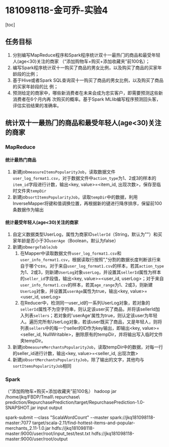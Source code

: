 # 181098118-金可乔-实验4
[toc]
## 任务目标
1. 分别编写MapReduce程序和Spark程序统计双⼗⼀最热⻔的商品和最受年轻⼈(age<30)关注的商家
（“添加购物⻋+购买+添加收藏夹”前100名）；
2. 编写Spark程序统计双⼗⼀购买了商品的男⼥⽐例，以及购买了商品的买家年龄段的⽐例；
3. 基于Hive或者Spark SQL查询双⼗⼀购买了商品的男⼥⽐例，以及购买了商品的买家年龄段的⽐
例；
4. 预测给定的商家中，哪些新消费者在未来会成为忠实客户，即需要预测这些新消费者在6个⽉内再
次购买的概率。基于Spark MLlib编写程序预测回头客，评估实验结果的准确率。

## 统计双⼗⼀最热⻔的商品和最受年轻⼈(age<30)关注的商家
### MapReduce
#### 统计最热门商品
1. 新建job`measureItemsPopularityJob`，读取数据文件`user_log_format1.csv`，对于数据文件中`action_type`为1、2或3的样本的`item_id`字段进行计数，输出<key, value>=<item_id, 出现次数>，保存至临时文件夹`tempDir`
2. 新建job`sortItemsPopularityJob`，读取`tempDir`中的数据，利用InverseMapper将键和值调换位置，再根据新的键进行降序排序，保留前100条数据作为输出
#### 统计最受年轻⼈(age<30)关注的商家
1. 自定义数据类型UserLog，属性为商家ID`sellerId`（String，默认为""）和买家年龄是否小于30`userAge`（Boolean，默认为false）
2. 新建job`mergeTableJob`
    1. 在Mapper中读取数据文件`user_log_format1.csv`和`user_info_format1.csv`，根据读取行按照","分割的数据长度判断该行来自于哪个csv。对于来自`user_log_format1.csv`的样本，若其`action_type`为1、2或3，则新建`UserLog`对象`userLog`，并设置其`sellerId`属性为样本的`seller_id`字段值，输出<key, value>=<user_id, userLog>；对于来自`user_info_format1.csv`的样本，若其`age_range`为1、2或3，则新建`UserLog`对象，并设置其`userAge`属性为true，输出<key, value>=<user_id, userLog>
    2. 在Reducer中，检测同一user_id的一系列UserLog对象，若对象的`sellerId`属性不为空字符串，则认定该user买了商品，并将该sellerId加入列表`sellers`；若对象的'userAge'属性为true，则认定该user为年轻人。遍历完所有UserLog对象，若该user既买了商品，又是年轻人，则将列表`sellers`中的每一个seller的ID作为key输出，即输出<key, value>=<seller_id, NullWritable>，删除原有的tempDir，并将输出写入临时文件夹tempDir。
3. 新建job`measureMerchantsPopularityJob`，读取tempDir中的数据，对每一行的seller_id进行计数，输出<key, value>=<seller_id, 出现次数>
4. 新建job`sortMerchantsPopularityJob`，除了输出的文字，其他均与`sortItemsPopularityJob`相同
### Spark
（“添加购物⻋+购买+添加收藏夹”前100名）
hadoop jar /home/jkq/FBDP/Tmall\ repurchase\ prediction/RepurchasePrediction/target/RepurchasePrediction-1.0-SNAPSHOT.jar input output

spark-submit --class "ScalaWordCount" --master spark://jkq181098118-master:7077 target/scala-2.11/find-hottest-items-and-popular-merchants_2.11-1.0.jar hdfs://jkq181098118-master:9000/user/root/input_test/test.txt hdfs://jkq181098118-master:9000/user/root/output